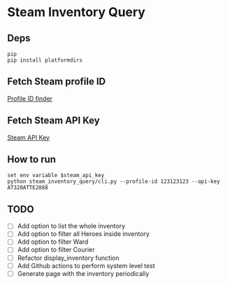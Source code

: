 # Steam Inventory Query

## Deps
```shell
pip 
pip install platformdirs
```

## Fetch Steam profile ID
[Profile ID finder](https://www.steamidfinder.com/)

## Fetch  Steam API Key
[Steam API Key](https://steamcommunity.com/dev/apikey)

## How to run
```shell
set env variable $steam_api_key
python steam_inventory_query/cli.py --profile-id 123123123 --api-key AT328ATTE2888
```
<!-- python steam_inventory_query/cli.py --profile-id $steam_profile_id --api-key $steam_api_key -->

## TODO

- [ ] Add option to list the whole inventory
- [ ] Add option to filter all Heroes inside inventory
- [ ] Add option to filter Ward
- [ ] Add option to filter Courier
- [ ] Refactor display_inventory function
- [ ] Add Github actions to perform system level test
- [ ] Generate page with the inventory periodically
